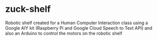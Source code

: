# zuck-shelf
Robotic shelf created for a Human Computer Interaction class using a Google AIY kit (Raspberry Pi and Google Cloud Speech to Text API) and also an Arduino to control the motors on the robotic shelf
